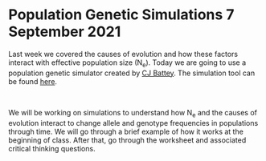 # Population Genetic Simulations 7 September 2021

Last week we covered the causes of evolution and how these factors interact with effective population size (N<sub>e</sub>).
Today we are going to use a population genetic simulator created by [CJ Battey](http://cjbattey.com/). The simulation tool can be 
found [here](https://cjbattey.shinyapps.io/driftR/).

&nbsp;

We will be working on simulations to understand how N<sub>e</sub> and the causes of evolution interact to change allele and
genotype frequencies in populations through time. We will go through a brief example of how it works at the beginning of 
class. After that, go through the worksheet and associated critical
thinking questions.

&nbsp;

